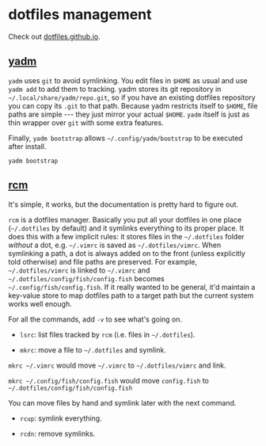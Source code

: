 # dotfiles management

Check out [dotfiles.github.io](https://dotfiles.github.io/).

## [yadm](https://yadm.io/)

`yadm` uses `git` to avoid symlinking. You edit files in `$HOME` as usual and
use `yadm add` to add them to tracking. yadm stores its git repository in
`~/.local/share/yadm/repo.git`, so if you have an existing dotfiles repository
you can copy its `.git` to that path. Because yadm restricts itself to `$HOME`,
file paths are simple --- they just mirror your actual `$HOME`. `yadm` itself
is just as thin wrapper over `git` with some extra features.

Finally, `yadm bootstrap` allows `~/.config/yadm/bootstrap`
to be executed after install.
```console
yadm bootstrap
```

## [rcm](https://github.com/thoughtbot/rcm)

It's simple, it works, but the documentation is pretty hard to figure out.

`rcm` is a dotfiles manager. Basically you put all your dotfiles in one place
(`~/.dotfiles` by default) and it symlinks everything to its proper place.
It does this with a few implicit rules: it stores files in the `~/.dotfiles`
folder _without_ a dot, e.g. `~/.vimrc` is saved as `~/.dotfiles/vimrc`. When
symlinking a path, a dot is always added on to the front (unless explicitly
told otherwise) and file paths are preserved. For example, `~/.dotfiles/vimrc`
is linked to `~/.vimrc` and `~/.dotfiles/config/fish/config.fish` becomes
`~/.config/fish/config.fish`. If it really wanted to be general, it'd maintain
a key-value store to map dotfiles path to a target path but the current system
works well enough.

For all the commands, add `-v` to see what's going on.

- `lsrc`: list files tracked by `rcm` (i.e. files in `~/.dotfiles`).

- `mkrc`: move a file to `~/.dotfiles` and symlink.

`mkrc ~/.vimrc` would move `~/.vimrc` to `~/.dotfiles/vimrc` and link.

`mkrc ~/.config/fish/config.fish` would move `config.fish`
to `~/.dotfiles/config/fish/config.fish`

You can move files by hand and symlink later with the next command.

- `rcup`: symlink everything.

- `rcdn`: remove symlinks.

